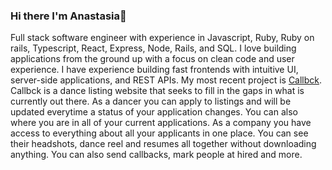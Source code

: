 ### Hi there I'm Anastasia👋


Full stack software engineer with experience in Javascript, Ruby, Ruby on rails, Typescript, React, Express, Node, Rails, and SQL. I love building applications from the ground up with a focus on clean code and user experience. I have experience building fast frontends with intuitive UI, server-side applications, and REST APIs.  My most recent project is [Callbck](http://www.callbck.com/).  Callbck is a dance listing website that seeks to fill in the gaps in what is currently out there.  As a dancer you can apply to listings and will be updated everytime a status of your application changes.  You can also where you are in all of your current applications.  As a company you have access to everything about all your applicants in one place.  You can see their headshots, dance reel and resumes all together without downloading anything. You can also send callbacks, mark people at hired and more.




